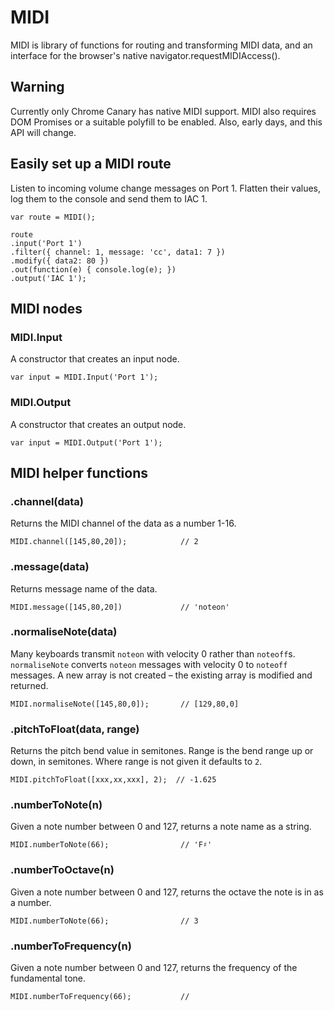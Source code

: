 # MIDI

MIDI is library of functions for routing and transforming MIDI data, and an
interface for the browser's native navigator.requestMIDIAccess().


## Warning

Currently only Chrome Canary has native MIDI support. MIDI also requires DOM
Promises or a suitable polyfill to be enabled. Also, early days, and this API
will change.


## Easily set up a MIDI route

Listen to incoming volume change messages on Port 1. Flatten their values, log
them to the console and send them to IAC 1.

    var route = MIDI();
    
    route
    .input('Port 1')
    .filter({ channel: 1, message: 'cc', data1: 7 })
    .modify({ data2: 80 })
    .out(function(e) { console.log(e); })
    .output('IAC 1');


## MIDI nodes

### MIDI.Input

A constructor that creates an input node.

    var input = MIDI.Input('Port 1');


### MIDI.Output

A constructor that creates an output node.

    var input = MIDI.Output('Port 1');


## MIDI helper functions


### .channel(data)

Returns the MIDI channel of the data as a number 1-16.

    MIDI.channel([145,80,20]);            // 2


### .message(data)

Returns message name of the data.

    MIDI.message([145,80,20])             // 'noteon'


### .normaliseNote(data)

Many keyboards transmit <code>noteon</code> with velocity 0 rather than
<code>noteoff</code>s. <code>normaliseNote</code> converts <code>noteon</code>
messages with velocity 0 to <code>noteoff</code> messages. A new array is
not created – the existing array is modified and returned.

    MIDI.normaliseNote([145,80,0]);       // [129,80,0]


### .pitchToFloat(data, range)

Returns the pitch bend value in semitones. Range is the bend range up or down,
in semitones. Where range is not given it defaults to <code>2</code>.

    MIDI.pitchToFloat([xxx,xx,xxx], 2);  // -1.625


### .numberToNote(n)

Given a note number between 0 and 127, returns a note name as a string.

    MIDI.numberToNote(66);                // 'F♯'


### .numberToOctave(n)

Given a note number between 0 and 127, returns the octave the note is in as a number. 

    MIDI.numberToNote(66);                // 3


### .numberToFrequency(n)

Given a note number between 0 and 127, returns the frequency of the fundamental tone.

    MIDI.numberToFrequency(66);           // 

